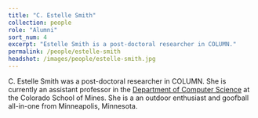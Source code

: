 ```yaml
---
title: "C. Estelle Smith"
collection: people
role: "Alumni"
sort_num: 4
excerpt: "Estelle Smith is a post-doctoral researcher in COLUMN."
permalink: /people/estelle-smith
headshot: /images/people/estelle-smith.jpg
---
```


C. Estelle Smith was a post-doctoral researcher in COLUMN. She is currently an assistant professor in the [Department of Computer Science](https://cs.mines.edu/project/smith-estelle-c/) at the Colorado School of Mines. She is a an outdoor enthusiast and goofball all-in-one from Minneapolis, Minnesota.
